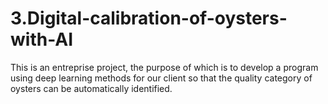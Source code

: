 # 3.Digital-calibration-of-oysters-with-AI
This is an entreprise project, the purpose of which is to develop a program using deep learning methods for our client so that the quality category of oysters can be automatically identified.

